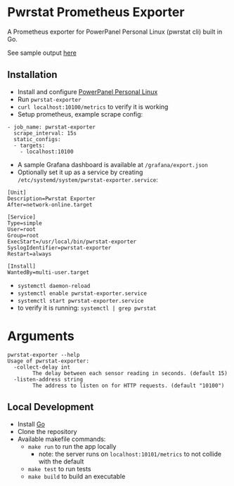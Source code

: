 # Pwrstat Prometheus Exporter
A Prometheus exporter for PowerPanel Personal Linux (pwrstat cli) built in Go.

See sample output [here](/../../blob/main/samples/SAMPLE_METRICS.md)

## Installation
* Install and configure [PowerPanel Personal Linux](https://www.cyberpowersystems.com/product/software/power-panel-personal/powerpanel-for-linux/)
* Run `pwrstat-exporter`
* `curl localhost:10100/metrics` to verify it is working
* Setup prometheus, example scrape config:
``` 
- job_name: pwrstat-exporter
  scrape_interval: 15s
  static_configs:
  - targets:
    - localhost:10100
```
* A sample Grafana dashboard is available at `/grafana/export.json`
* Optionally set it up as a service by creating `/etc/systemd/system/pwrstat-exporter.service`:   
``` 
[Unit]
Description=Pwrstat Exporter
After=network-online.target

[Service]
Type=simple
User=root
Group=root
ExecStart=/usr/local/bin/pwrstat-exporter
SyslogIdentifier=pwrstat-exporter
Restart=always

[Install]
WantedBy=multi-user.target
```
  * `systemctl daemon-reload`
  * `systemctl enable pwrstat-exporter.service`
  * `systemctl start pwrstat-exporter.service`
  * to verify it is running: `systemctl | grep pwrstat`

# Arguments
```
pwrstat-exporter --help
Usage of pwrstat-exporter:
  -collect-delay int
        The delay between each sensor reading in seconds. (default 15)
  -listen-address string
        The address to listen on for HTTP requests. (default "10100")
```

## Local Development
* Install [Go](https://go.dev/doc/install)
* Clone the repository
* Available makefile commands:
  * `make run` to run the app locally
    * note: the server runs on `localhost:10101/metrics` to not collide with the default
  * `make test` to run tests
  * `make build` to build an executable